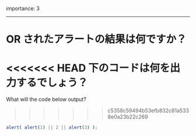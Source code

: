 importance: 3

---

# OR されたアラートの結果は何ですか？

<<<<<<< HEAD
下のコードは何を出力するでしょう？
=======
What will the code below output?
>>>>>>> c5358c59494b53efb832c81a5338e0a23b22c269

```js
alert( alert(1) || 2 || alert(3) );
```
